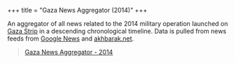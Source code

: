 +++
title = "Gaza News Aggregator (2014)"
+++

An aggregator of all news related to the 2014 military operation launched on [Gaza Strip](https://en.wikipedia.org/wiki/Gaza_Strip)
in a descending chronological timeline. Data is pulled from news feeds from
[Google News](http://news.google.com/) and [akhbarak.net](http://www.akhbarak.net/). 

> [Gaza News Aggregator - 2014](/gaza/)
